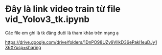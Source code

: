 # Đây là link video train từ file vid_Yolov3_tk.ipynb
Các file em ghi là tk đăng đuôi là tham khảo trên mạng ạ

https://drive.google.com/drive/folders/1DnPO98UZv9VIlkD36ePakI1euDJy1X6X?usp=sharing
